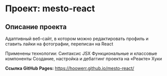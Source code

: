 # Проект: mesto-react

## Описание проекта

Адаптивный веб-сайт, в котором можно редактировать профиль и ставить лайки на фотографии, переписан на React

Применены технологии:
Синтаксис JSX
Функциональные и классовые компоненты
Создание, настройка и дебаггинг проекта на «Реакте»
Хуки

**Ссылка GitHub Pages:** https://hoowerr.github.io/mesto-react/
